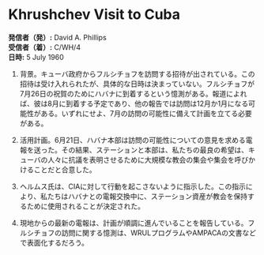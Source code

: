 # Khrushchev Visit to Cuba

**発信者（発）:** David A. Phillips  
**受信者（着）:** C/WH/4  
**日時:** 5 July 1960

1. 背景。キューバ政府からフルシチョフを訪問する招待が出されている。この招待は受け入れられたが、具体的な日時は決まっていない。フルシチョフが7月26日の祝賀のためにハバナに到着するという憶測がある。報道によれば、彼は8月に到着する予定であり、他の報告では訪問は12月か1月になる可能性がある。いずれにせよ、7月の訪問の可能性に備えて計画を立てる必要がある。

2. 活用計画。6月21日、ハバナ本部は訪問の可能性についての意見を求める電報を送った。その結果、ステーションと本部は、私たちの最良の希望は、キューバの人々に抗議を表明させるために大規模な教会の集会や集会を呼びかけることだと合意した。

3. ヘルムス氏は、CIAに対して行動を起こさないように指示した。この指示により、私たちはハバナとの電報交換中に、ステーション資産が教会を保持するために使用されることが決定された。

4. 現地からの最新の電報は、計画が順調に進んでいることを報告している。フルシチョフの訪問に関する憶測は、WRULプログラムやAMPACAの文書などで表面化するだろう。